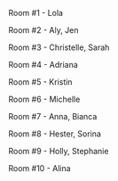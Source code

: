 Room #1 - Lola

Room #2 - Aly, Jen

Room #3 - Christelle, Sarah

Room #4 - Adriana

Room #5 - Kristin

Room #6 - Michelle

Room #7 - Anna, Bianca

Room #8 - Hester, Sorina

Room #9 - Holly, Stephanie

Room #10 - Alina
